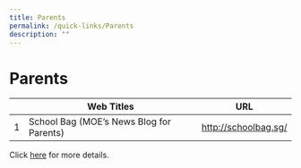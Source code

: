 ```yaml
---
title: Parents
permalink: /quick-links/Parents
description: ""
---
```

# Parents

<table>
<thead>
  <tr>
    <th></th>
    <th style="text-align: center;">Web Titles</th>
    <th style="text-align: center;">URL</th>
  </tr>
</thead>
<tbody>
  <tr>
    <td>1</td>
    <td>School Bag (MOE’s News Blog for Parents) </td>
    <td><a href="http://schoolbag.sg/" target="_blank">http://schoolbag.sg/</a></td>
  </tr>
</tbody>
</table>

 
Click [here](https://jurongwestpri-moe-edu-sg-admin.cwp.sg/qql/slot/u363/Parents/THK/THK%20Family%20Services%20Division%20-%20Managing%20Emotional%20Health%20Book%20Digital.pdf) for more details.